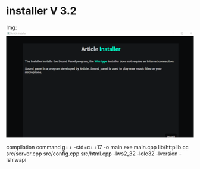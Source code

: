 # installer V 3.2
Img:
![Alt text](1.png)

compilation command 
g++ -std=c++17 -o main.exe main.cpp lib/httplib.cc src/server.cpp src/config.cpp src/html.cpp -lws2_32 -lole32 -lversion -lshlwapi